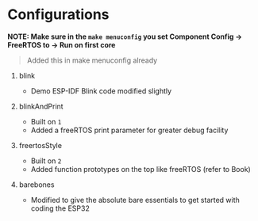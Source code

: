 # Configurations

**NOTE: Make sure in the `make menuconfig` you set Component Config -> FreeRTOS to -> Run on first core**

> Added this in make menuconfig already

1. blink
	* Demo ESP-IDF Blink code modified slightly

2. blinkAndPrint
	* Built on `1`
	* Added a freeRTOS print parameter for greater debug facility

3. freertosStyle
	* Built on `2`
	* Added function prototypes on the top like freeRTOS (refer to Book)

4. barebones
	* Modified to give the absolute bare essentials to get started with coding the ESP32
